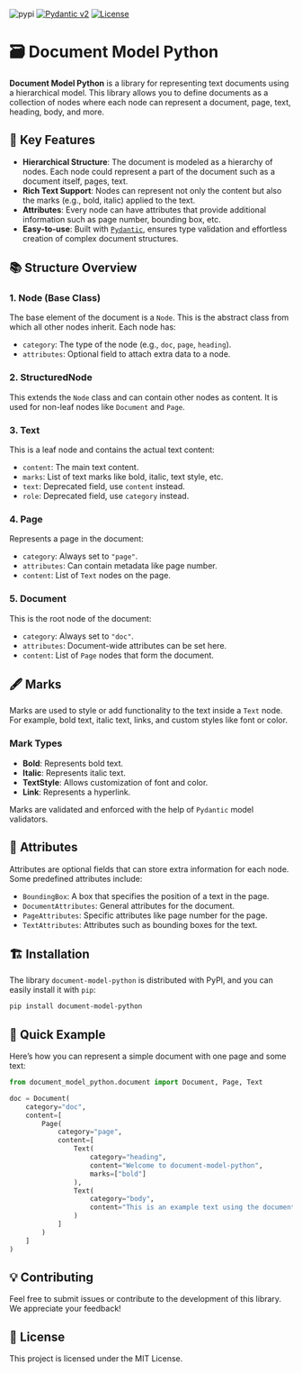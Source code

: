 ![pypi](https://img.shields.io/pypi/v/document-model-python.svg)
[![Pydantic v2](https://img.shields.io/endpoint?url=https://raw.githubusercontent.com/pydantic/pydantic/main/docs/badge/v2.json)](https://docs.pydantic.dev/latest/contributing/#badges)
[![License](https://img.shields.io/badge/license-MIT-green.svg)](LICENSE)

# :card_file_box: Document Model Python

**Document Model Python** is a library for representing text documents using a hierarchical model. 
This library allows you to define documents as a collection of nodes where each node can represent a document, page, 
text, heading, body, and more.

## 🌟 Key Features

- **Hierarchical Structure**: The document is modeled as a hierarchy of nodes. Each node could represent a part of the 
document such as a document itself, pages, text.
- **Rich Text Support**: Nodes can represent not only the content but also the marks (e.g., bold, italic) applied to 
the text.
- **Attributes**: Every node can have attributes that provide additional information such as page number, 
bounding box, etc.
- **Easy-to-use**: Built with [`Pydantic`](https://docs.pydantic.dev/latest/), ensures type validation and effortless 
creation of complex document structures.

## 📚 Structure Overview

### 1. **Node** (Base Class)

The base element of the document is a `Node`. This is the abstract class from which all other nodes inherit. 
Each node has:
- `category`: The type of the node (e.g., `doc`, `page`, `heading`).
- `attributes`: Optional field to attach extra data to a node.

### 2. **StructuredNode**

This extends the `Node` class and can contain other nodes as content. It is used for non-leaf nodes like 
`Document` and `Page`.

### 3. **Text**

This is a leaf node and contains the actual text content:

- `content`: The main text content.
- `marks`: List of text marks like bold, italic, text style, etc.
- `text`: Deprecated field, use `content` instead.
- `role`: Deprecated field, use `category` instead.

### 4. **Page**

Represents a page in the document:

- `category`: Always set to `"page"`.
- `attributes`: Can contain metadata like page number.
- `content`: List of `Text` nodes on the page.

### 5. **Document**

This is the root node of the document:

- `category`: Always set to `"doc"`.
- `attributes`: Document-wide attributes can be set here.
- `content`: List of `Page` nodes that form the document.

## 🖋️ Marks

Marks are used to style or add functionality to the text inside a `Text` node. 
For example, bold text, italic text, links, and custom styles like font or color.

### **Mark Types**

- **Bold**: Represents bold text.
- **Italic**: Represents italic text.
- **TextStyle**: Allows customization of font and color.
- **Link**: Represents a hyperlink.

Marks are validated and enforced with the help of `Pydantic` model validators.

## 🧩 Attributes

Attributes are optional fields that can store extra information for each node. Some predefined attributes include:

- `BoundingBox`: A box that specifies the position of a text in the page.
- `DocumentAttributes`: General attributes for the document.
- `PageAttributes`: Specific attributes like page number for the page.
- `TextAttributes`: Attributes such as bounding boxes for the text.

## 🏗️ Installation

The library `document-model-python` is distributed with PyPI, and you can easily install it with `pip`:

```bash
pip install document-model-python
```

## 🚀 Quick Example

Here’s how you can represent a simple document with one page and some text:

```python
from document_model_python.document import Document, Page, Text

doc = Document(
    category="doc",
    content=[
        Page(
            category="page",
            content=[
                Text(
                    category="heading",
                    content="Welcome to document-model-python",
                    marks=["bold"]
                ),
                Text(
                    category="body",
                    content="This is an example text using the document model."
                )
            ]
        )
    ]
)
```

## 💡 Contributing

Feel free to submit issues or contribute to the development of this library. We appreciate your feedback!

## 📜 License

This project is licensed under the MIT License.
